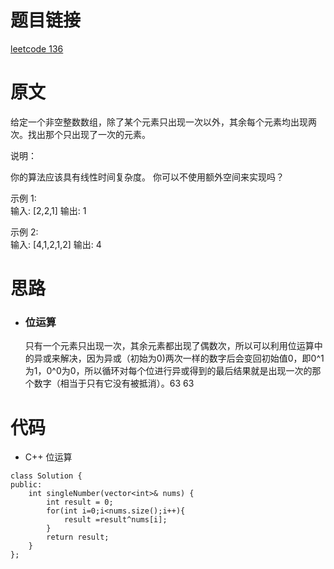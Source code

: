 # 题目链接
[leetcode 136](https://leetcode-cn.com/problems/single-number/)

# 原文
给定一个非空整数数组，除了某个元素只出现一次以外，其余每个元素均出现两次。找出那个只出现了一次的元素。

说明：

你的算法应该具有线性时间复杂度。 你可以不使用额外空间来实现吗？

示例 1:  
输入: [2,2,1]
输出: 1  

示例 2:  
输入: [4,1,2,1,2]
输出: 4

# 思路
- ### **位运算**
  只有一个元素只出现一次，其余元素都出现了偶数次，所以可以利用位运算中的异或来解决，因为异或（初始为0)两次一样的数字后会变回初始值0，即0^1为1，0^0为0，所以循环对每个位进行异或得到的最后结果就是出现一次的那个数字（相当于只有它没有被抵消）。63 63

# 代码
- C++ 位运算
```
class Solution {
public:
    int singleNumber(vector<int>& nums) {
        int result = 0;
        for(int i=0;i<nums.size();i++){
            result =result^nums[i];
        }
        return result;
    }
};
```
